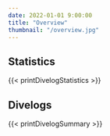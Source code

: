 ```yaml
---
date: 2022-01-01 9:00:00
title: "Overview"
thumbnail: "/overview.jpg"
---
```


<h2 id="Statistics">Statistics</h2>

{{< printDivelogStatistics >}}

<h2 id="summary">Divelogs</h2>

{{< printDivelogSummary >}}
